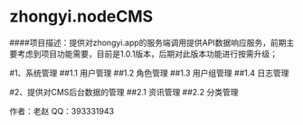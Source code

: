 # zhongyi.nodeCMS
####项目描述：提供对zhongyi.app的服务端调用提供API数据响应服务，前期主要考虑到项目功能需要，目前是1.0.1版本，后期对此版本功能进行按需升级；

#1、系统管理
##1.1 用户管理
##1.2 角色管理
##1.3 用户组管理
##1.4 日志管理

#2、提供对CMS后台数据的管理
##2.1 资讯管理
##2.2 分类管理


作者：老赵 QQ：393331943